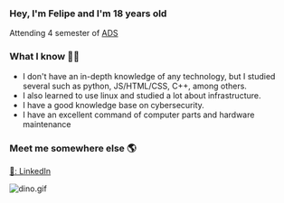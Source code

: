 ### Hey, I'm Felipe and I'm 18 years old

Attending 4 semester of [ADS](https://www.tuiuti.edu.br/blog-tuiuti/o-que-se-faz-em-analise-e-desenvolvimento-de-sistemas#:~:text=A%20gradua%C3%A7%C3%A3o%20em%20An%C3%A1lise%20e,a%20cria%C3%A7%C3%A3o%20de%20solu%C3%A7%C3%B5es%20informatizadas.)

### [](https://github.com/avelino/avelino#what-im-working-on-)What I know 👨‍💻
- I don't have an in-depth knowledge of any technology, but I studied several such as python, JS/HTML/CSS, C++, among others. 
- I also learned to use linux and studied a lot about infrastructure.
- I have a good knowledge base on cybersecurity.
- I have an excellent command of computer parts and hardware maintenance

### [](https://github.com/avelino/avelino#find-me-elsewhere-)Meet me somewhere else  🌎

[💼: LinkedIn](https://www.linkedin.com/in/felipe-pereira-dos-santos-a1a3b9207/)


![dino.gif](https://github.com/TheDudeThatCode/TheDudeThatCode/blob/master/Assets/dino.gif?raw=true)
